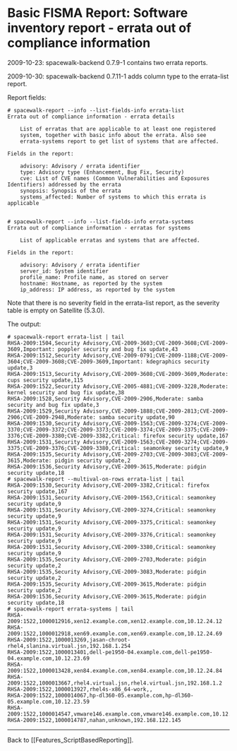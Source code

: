 # Basic FISMA Report: Software inventory report - errata out of compliance information



2009-10-23: spacewalk-backend 0.7.9-1 contains two errata reports.

2009-10-30: spacewalk-backend 0.7.11-1 adds column type to the errata-list report. 

Report fields:


    # spacewalk-report --info --list-fields-info errata-list
    Errata out of compliance information - errata details
    
        List of erratas that are applicable to at least one registered
        system, together with basic info about the errata. Also see
        errata-systems report to get list of systems that are affected.
    
    Fields in the report:
    
        advisory: Advisory / errata identifier
        type: Advisory type (Enhancement, Bug Fix, Security)
        cve: List of CVE names (Common Vulnerabilities and Exposures Identifiers) addressed by the errata
        synopsis: Synopsis of the errata
        systems_affected: Number of systems to which this errata is applicable


    # spacewalk-report --info --list-fields-info errata-systems
    Errata out of compliance information - erratas for systems
    
        List of applicable erratas and systems that are affected.
    
    Fields in the report:
    
        advisory: Advisory / errata identifier
        server_id: System identifier
        profile_name: Profile name, as stored on server
        hostname: Hostname, as reported by the system
        ip_address: IP address, as reported by the system

Note that there is no severity field in the errata-list report, as the severity table is empty on Satellite (5.3.0).

The output:


    # spacewalk-report errata-list | tail
    RHSA-2009:1504,Security Advisory,CVE-2009-3603;CVE-2009-3608;CVE-2009-3609,Important: poppler security and bug fix update,43
    RHSA-2009:1512,Security Advisory,CVE-2009-0791;CVE-2009-1188;CVE-2009-3604;CVE-2009-3608;CVE-2009-3609,Important: kdegraphics security update,3
    RHSA-2009:1513,Security Advisory,CVE-2009-3608;CVE-2009-3609,Moderate: cups security update,115
    RHSA-2009:1522,Security Advisory,CVE-2005-4881;CVE-2009-3228,Moderate: kernel security and bug fix update,38
    RHSA-2009:1528,Security Advisory,CVE-2009-2906,Moderate: samba security and bug fix update,3
    RHSA-2009:1529,Security Advisory,CVE-2009-1888;CVE-2009-2813;CVE-2009-2906;CVE-2009-2948,Moderate: samba security update,90
    RHSA-2009:1530,Security Advisory,CVE-2009-1563;CVE-2009-3274;CVE-2009-3370;CVE-2009-3372;CVE-2009-3373;CVE-2009-3374;CVE-2009-3375;CVE-2009-3376;CVE-2009-3380;CVE-2009-3382,Critical: firefox security update,167
    RHSA-2009:1531,Security Advisory,CVE-2009-1563;CVE-2009-3274;CVE-2009-3375;CVE-2009-3376;CVE-2009-3380,Critical: seamonkey security update,9
    RHSA-2009:1535,Security Advisory,CVE-2009-2703;CVE-2009-3083;CVE-2009-3615,Moderate: pidgin security update,2
    RHSA-2009:1536,Security Advisory,CVE-2009-3615,Moderate: pidgin security update,18
    # spacewalk-report --multival-on-rows errata-list | tail
    RHSA-2009:1530,Security Advisory,CVE-2009-3382,Critical: firefox security update,167
    RHSA-2009:1531,Security Advisory,CVE-2009-1563,Critical: seamonkey security update,9
    RHSA-2009:1531,Security Advisory,CVE-2009-3274,Critical: seamonkey security update,9
    RHSA-2009:1531,Security Advisory,CVE-2009-3375,Critical: seamonkey security update,9
    RHSA-2009:1531,Security Advisory,CVE-2009-3376,Critical: seamonkey security update,9
    RHSA-2009:1531,Security Advisory,CVE-2009-3380,Critical: seamonkey security update,9
    RHSA-2009:1535,Security Advisory,CVE-2009-2703,Moderate: pidgin security update,2
    RHSA-2009:1535,Security Advisory,CVE-2009-3083,Moderate: pidgin security update,2
    RHSA-2009:1535,Security Advisory,CVE-2009-3615,Moderate: pidgin security update,2
    RHSA-2009:1536,Security Advisory,CVE-2009-3615,Moderate: pidgin security update,18
    # spacewalk-report errata-systems | tail
    RHSA-2009:1522,1000012916,xen12.example.com,xen12.example.com,10.12.24.12
    RHSA-2009:1522,1000012918,xen69.example.com,xen69.example.com,10.12.24.69
    RHSA-2009:1522,1000013269,jasan-chroot-rhel4,slanina.virtual.jsn,192.168.1.254
    RHSA-2009:1522,1000013401,dell-pe1950-04.example.com,dell-pe1950-04.example.com,10.12.23.69
    RHSA-2009:1522,1000013428,xen84.example.com,xen84.example.com,10.12.24.84
    RHSA-2009:1522,1000013667,rhel4.virtual.jsn,rhel4.virtual.jsn,192.168.1.2
    RHSA-2009:1522,1000013927,rhel4s-x86_64-work,,
    RHSA-2009:1522,1000014067,hp-dl360-05.example.com,hp-dl360-05.example.com,10.12.23.59
    RHSA-2009:1522,1000014547,vmware146.example.com,vmware146.example.com,10.12.24.146
    RHSA-2009:1522,1000014787,nahan,unknown,192.168.122.145

----

Back to [[Features_ScriptBasedReporting]].